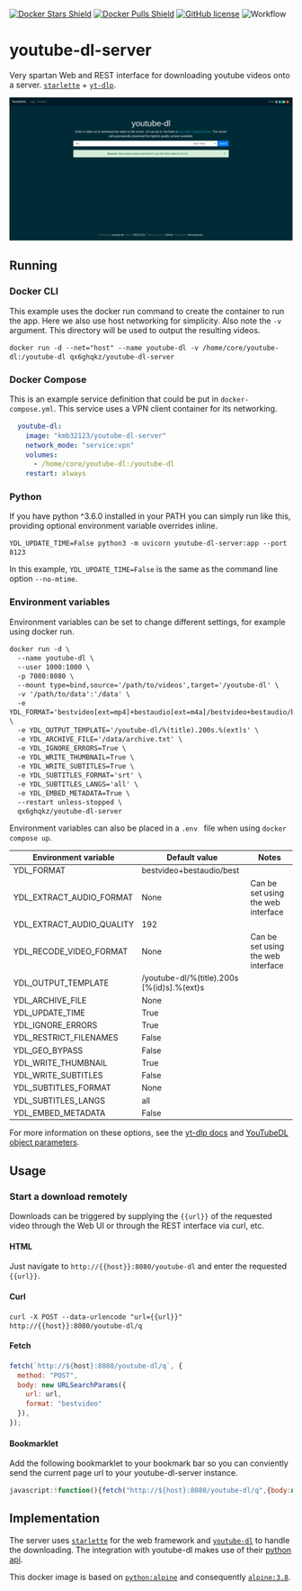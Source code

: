 [![Docker Stars Shield](https://img.shields.io/docker/stars/kmb32123/youtube-dl-server.svg?style=flat-square)](https://hub.docker.com/r/kmb32123/youtube-dl-server/)
[![Docker Pulls Shield](https://img.shields.io/docker/pulls/kmb32123/youtube-dl-server.svg?style=flat-square)](https://hub.docker.com/r/kmb32123/youtube-dl-server/)
[![GitHub license](https://img.shields.io/badge/license-MIT-blue.svg?style=flat-square)](https://raw.githubusercontent.com/manbearwiz/youtube-dl-server/master/LICENSE)
![Workflow](https://github.com/manbearwiz/youtube-dl-server/actions/workflows/docker-image.yml/badge.svg)

# youtube-dl-server

Very spartan Web and REST interface for downloading youtube videos onto a server. [`starlette`](https://github.com/encode/starlette) + [`yt-dlp`](https://github.com/yt-dlp/yt-dlp).

![screenshot][1]

## Running

### Docker CLI

This example uses the docker run command to create the container to run the app. Here we also use host networking for simplicity. Also note the `-v` argument. This directory will be used to output the resulting videos.

```shell
docker run -d --net="host" --name youtube-dl -v /home/core/youtube-dl:/youtube-dl qx6ghqkz/youtube-dl-server
```

### Docker Compose

This is an example service definition that could be put in `docker-compose.yml`. This service uses a VPN client container for its networking.

```yml
  youtube-dl:
    image: "kmb32123/youtube-dl-server"
    network_mode: "service:vpn"
    volumes:
      - /home/core/youtube-dl:/youtube-dl
    restart: always
```

### Python

If you have python ^3.6.0 installed in your PATH you can simply run like this, providing optional environment variable overrides inline.

```shell
YDL_UPDATE_TIME=False python3 -m uvicorn youtube-dl-server:app --port 8123
```

In this example, `YDL_UPDATE_TIME=False` is the same as the command line option `--no-mtime`.

### Environment variables

Environment variables can be set to change different settings, for example using docker run.

```shell
docker run -d \
  --name youtube-dl \
  --user 1000:1000 \
  -p 7080:8080 \
  --mount type=bind,source='/path/to/videos',target='/youtube-dl' \
  -v '/path/to/data':'/data' \
  -e YDL_FORMAT='bestvideo[ext=mp4]+bestaudio[ext=m4a]/bestvideo+bestaudio/best' \
  -e YDL_OUTPUT_TEMPLATE='/youtube-dl/%(title).200s.%(ext)s' \
  -e YDL_ARCHIVE_FILE='/data/archive.txt' \
  -e YDL_IGNORE_ERRORS=True \
  -e YDL_WRITE_THUMBNAIL=True \
  -e YDL_WRITE_SUBTITLES=True \
  -e YDL_SUBTITLES_FORMAT='srt' \
  -e YDL_SUBTITLES_LANGS='all' \
  -e YDL_EMBED_METADATA=True \
  --restart unless-stopped \
  qx6ghqkz/youtube-dl-server
```
Environment variables can also be placed in a `.env ` file when using `docker compose up`.

| Environment variable | Default value | Notes |
| --- | --- | --- |
| YDL_FORMAT | bestvideo+bestaudio/best |
| YDL_EXTRACT_AUDIO_FORMAT | None | Can be set using the web interface
| YDL_EXTRACT_AUDIO_QUALITY |192 |
| YDL_RECODE_VIDEO_FORMAT | None | Can be set using the web interface
| YDL_OUTPUT_TEMPLATE | /youtube-dl/%(title).200s [%(id)s].%(ext)s |
| YDL_ARCHIVE_FILE | None |
| YDL_UPDATE_TIME | True |
| YDL_IGNORE_ERRORS | True |
| YDL_RESTRICT_FILENAMES | False |
| YDL_GEO_BYPASS | False |
| YDL_WRITE_THUMBNAIL | True
| YDL_WRITE_SUBTITLES | False |
| YDL_SUBTITLES_FORMAT | None |
| YDL_SUBTITLES_LANGS | all |
| YDL_EMBED_METADATA | False |

For more information on these options, see the [yt-dlp docs](https://github.com/yt-dlp/yt-dlp?tab=readme-ov-file#usage-and-options) and [YouTubeDL object parameters](https://github.com/yt-dlp/yt-dlp/blob/12b248ce60be1aa1362edd839d915bba70dbee4b/yt_dlp/YoutubeDL.py#L176-L565).

## Usage

### Start a download remotely

Downloads can be triggered by supplying the `{{url}}` of the requested video through the Web UI or through the REST interface via curl, etc.

#### HTML

Just navigate to `http://{{host}}:8080/youtube-dl` and enter the requested `{{url}}`.

#### Curl

```shell
curl -X POST --data-urlencode "url={{url}}" http://{{host}}:8080/youtube-dl/q
```

#### Fetch

```javascript
fetch(`http://${host}:8080/youtube-dl/q`, {
  method: "POST",
  body: new URLSearchParams({
    url: url,
    format: "bestvideo"
  }),
});
```

#### Bookmarklet

Add the following bookmarklet to your bookmark bar so you can conviently send the current page url to your youtube-dl-server instance.

```javascript
javascript:!function(){fetch("http://${host}:8080/youtube-dl/q",{body:new URLSearchParams({url:window.location.href,format:"bestvideo"}),method:"POST"})}();
```

## Implementation

The server uses [`starlette`](https://github.com/encode/starlette) for the web framework and [`youtube-dl`](https://github.com/rg3/youtube-dl) to handle the downloading. The integration with youtube-dl makes use of their [python api](https://github.com/rg3/youtube-dl#embedding-youtube-dl).

This docker image is based on [`python:alpine`](https://registry.hub.docker.com/_/python/) and consequently [`alpine:3.8`](https://hub.docker.com/_/alpine/).

[1]:youtube-dl-server.png

